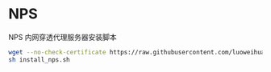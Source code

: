 # NPS

NPS 内网穿透代理服务器安装脚本

```bash
wget --no-check-certificate https://raw.githubusercontent.com/luoweihua7/vps-install/nps/install_nps.sh
sh install_nps.sh
```